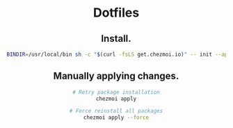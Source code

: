 <div align="center">

# Dotfiles

## Install.

```bash
BINDIR=/usr/local/bin sh -c "$(curl -fsLS get.chezmoi.io)" -- init --apply nickcorin
```

## Manually applying changes.

```bash
# Retry package installation
chezmoi apply

# Force reinstall all packages
chezmoi apply --force
```

</div>
